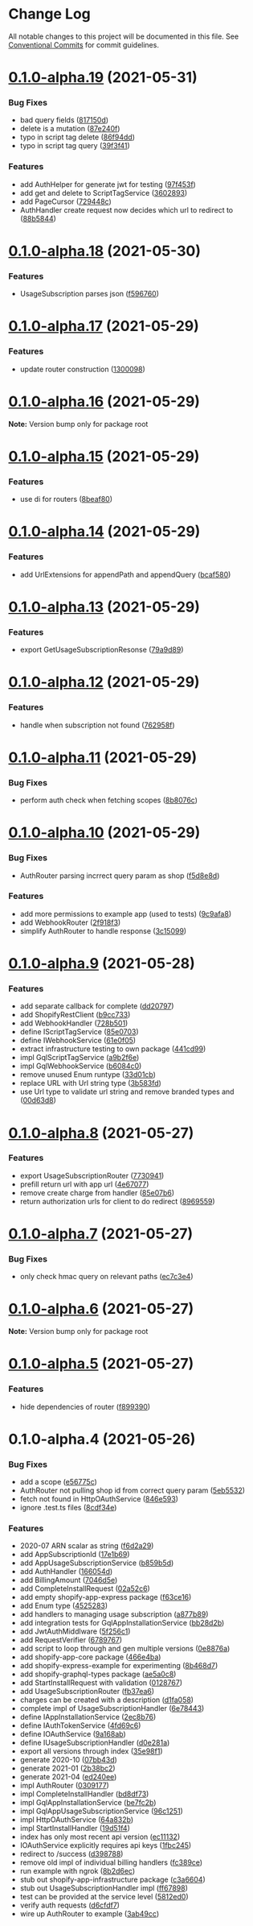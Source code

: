 # Change Log

All notable changes to this project will be documented in this file.
See [Conventional Commits](https://conventionalcommits.org) for commit guidelines.

# [0.1.0-alpha.19](https://github.com/tsukiy0-org/shopify/compare/v0.1.0-alpha.18...v0.1.0-alpha.19) (2021-05-31)


### Bug Fixes

* bad query fields ([817150d](https://github.com/tsukiy0-org/shopify/commit/817150d909226fa036563735c8558c88e78b4376))
* delete is a mutation ([87e240f](https://github.com/tsukiy0-org/shopify/commit/87e240ff84d01cb2a99bb81e58756918bde36990))
* typo in script tag delete ([86f94dd](https://github.com/tsukiy0-org/shopify/commit/86f94dd5c898082a3ae5457527065f8ffb15eb7e))
* typo in script tag query ([39f3f41](https://github.com/tsukiy0-org/shopify/commit/39f3f41ec6c4ff72e3400ce6114fcdce20606b1e))


### Features

* add AuthHelper for generate jwt for testing ([97f453f](https://github.com/tsukiy0-org/shopify/commit/97f453f71f4d324b62208ff526ceee86a759401e))
* add get and delete to ScriptTagService ([3602893](https://github.com/tsukiy0-org/shopify/commit/3602893785336fa3f7b7e5d3f4e002beef2eb5eb))
* add PageCursor ([729448c](https://github.com/tsukiy0-org/shopify/commit/729448c09bf5eb4f829dc8c474b1d00dc58e0270))
* AuthHandler create request now decides which url to redirect to ([88b5844](https://github.com/tsukiy0-org/shopify/commit/88b5844228cb0eacb1ed9ed7a0091b608075fe14))





# [0.1.0-alpha.18](https://github.com/tsukiy0-org/shopify/compare/v0.1.0-alpha.17...v0.1.0-alpha.18) (2021-05-30)


### Features

* UsageSubscription parses json ([f596760](https://github.com/tsukiy0-org/shopify/commit/f596760a55df77abfd3fd239061c29844b99e9f0))





# [0.1.0-alpha.17](https://github.com/tsukiy0-org/shopify/compare/v0.1.0-alpha.16...v0.1.0-alpha.17) (2021-05-29)


### Features

* update router construction ([1300098](https://github.com/tsukiy0-org/shopify/commit/1300098550229629207443d194088685c62584e5))





# [0.1.0-alpha.16](https://github.com/tsukiy0-org/shopify/compare/v0.1.0-alpha.15...v0.1.0-alpha.16) (2021-05-29)

**Note:** Version bump only for package root





# [0.1.0-alpha.15](https://github.com/tsukiy0-org/shopify/compare/v0.1.0-alpha.14...v0.1.0-alpha.15) (2021-05-29)


### Features

* use di for routers ([8beaf80](https://github.com/tsukiy0-org/shopify/commit/8beaf804faa1de1cc5903b16734808b09d87bdeb))





# [0.1.0-alpha.14](https://github.com/tsukiy0-org/shopify/compare/v0.1.0-alpha.13...v0.1.0-alpha.14) (2021-05-29)


### Features

* add UrlExtensions for appendPath and appendQuery ([bcaf580](https://github.com/tsukiy0-org/shopify/commit/bcaf5805357ef1dc785934ad7afc33a7c610c9a7))





# [0.1.0-alpha.13](https://github.com/tsukiy0-org/shopify/compare/v0.1.0-alpha.12...v0.1.0-alpha.13) (2021-05-29)


### Features

* export GetUsageSubscriptionResonse ([79a9d89](https://github.com/tsukiy0-org/shopify/commit/79a9d89e4967b48032bd7d7501fa22f6caf68a0e))





# [0.1.0-alpha.12](https://github.com/tsukiy0-org/shopify/compare/v0.1.0-alpha.11...v0.1.0-alpha.12) (2021-05-29)


### Features

* handle when subscription not found ([762958f](https://github.com/tsukiy0-org/shopify/commit/762958fa92d4c745f2850b106c0167e6f0336abf))





# [0.1.0-alpha.11](https://github.com/tsukiy0-org/shopify/compare/v0.1.0-alpha.10...v0.1.0-alpha.11) (2021-05-29)


### Bug Fixes

* perform auth check when fetching scopes ([8b8076c](https://github.com/tsukiy0-org/shopify/commit/8b8076cfadd567a9b40b4bc40df814611d9b8542))





# [0.1.0-alpha.10](https://github.com/tsukiy0-org/shopify/compare/v0.1.0-alpha.9...v0.1.0-alpha.10) (2021-05-29)


### Bug Fixes

* AuthRouter parsing incrrect query param as shop ([f5d8e8d](https://github.com/tsukiy0-org/shopify/commit/f5d8e8de80edb1ef1b5a5963480843d28b477770))


### Features

* add more permissions to example app (used to tests) ([9c9afa8](https://github.com/tsukiy0-org/shopify/commit/9c9afa892b1419b54c637c33f9e7080e2228ad2f))
* add WebhookRouter ([2f918f3](https://github.com/tsukiy0-org/shopify/commit/2f918f38229df59b102decdbab7ae2fc222addc7))
* simplify AuthRouter to handle response ([3c15099](https://github.com/tsukiy0-org/shopify/commit/3c150992df1b933e39dcace3071b5f7966f904dd))





# [0.1.0-alpha.9](https://github.com/tsukiy0-org/shopify/compare/v0.1.0-alpha.8...v0.1.0-alpha.9) (2021-05-28)


### Features

* add separate callback for complete ([dd20797](https://github.com/tsukiy0-org/shopify/commit/dd20797bef8c180666b667adeaa54329c6a817da))
* add ShopifyRestClient ([b9cc733](https://github.com/tsukiy0-org/shopify/commit/b9cc7331f7a482c94693150097349e08a482685a))
* add WebhookHandler ([728b501](https://github.com/tsukiy0-org/shopify/commit/728b5010d09ecbdc764eb7b4d3ee738fb0072aeb))
* define IScriptTagService ([85e0703](https://github.com/tsukiy0-org/shopify/commit/85e0703806fee44695039ad87fc0108022fc9885))
* define IWebhookService ([61e0f05](https://github.com/tsukiy0-org/shopify/commit/61e0f0574d92c0bcf8bdbddd7f50e2955026a7d4))
* extract infrastructure testing to own package ([441cd99](https://github.com/tsukiy0-org/shopify/commit/441cd99f623163ed2d25f87a77c852fdc5bd5f63))
* impl GqlScriptTagService ([a9b2f6e](https://github.com/tsukiy0-org/shopify/commit/a9b2f6e87b09b0098655c6202ab2c4d7d81d6705))
* impl GqlWebhookService ([b6084c0](https://github.com/tsukiy0-org/shopify/commit/b6084c01a4fff6752d7fa8c8302c23c9fe9fa694))
* remove unused Enum runtype ([33d01cb](https://github.com/tsukiy0-org/shopify/commit/33d01cbe883066d5187ad4bd5aeff807370d088a))
* replace URL with Url string type ([3b583fd](https://github.com/tsukiy0-org/shopify/commit/3b583fdc70639233ac5522006ee74ab4fa3964dc))
* use Url type to validate url string and remove branded types and ([00d63d8](https://github.com/tsukiy0-org/shopify/commit/00d63d81da769b7f81f30e365a82acdc4ca48ca6))





# [0.1.0-alpha.8](https://github.com/tsukiy0-org/shopify/compare/v0.1.0-alpha.7...v0.1.0-alpha.8) (2021-05-27)


### Features

* export UsageSubscriptionRouter ([7730941](https://github.com/tsukiy0-org/shopify/commit/77309417c12715db5b6fa534a280c231ee0721f3))
* prefill return url with app url ([4e67077](https://github.com/tsukiy0-org/shopify/commit/4e670775eb77f644da5e25bee9a8f81449674393))
* remove create charge from handler ([85e07b6](https://github.com/tsukiy0-org/shopify/commit/85e07b67c1a27c3d83e0a7dcdaa5e287310163bc))
* return authorization urls for client to do redirect ([8969559](https://github.com/tsukiy0-org/shopify/commit/896955966c9605104af7ab018c4b75ce734afa8b))





# [0.1.0-alpha.7](https://github.com/tsukiy0-org/shopify/compare/v0.1.0-alpha.6...v0.1.0-alpha.7) (2021-05-27)


### Bug Fixes

* only check hmac query on relevant paths ([ec7c3e4](https://github.com/tsukiy0-org/shopify/commit/ec7c3e41ae2283e5a8ac299318e4c5ac204c2247))





# [0.1.0-alpha.6](https://github.com/tsukiy0-org/shopify/compare/v0.1.0-alpha.5...v0.1.0-alpha.6) (2021-05-27)

**Note:** Version bump only for package root





# [0.1.0-alpha.5](https://github.com/tsukiy0-org/shopify/compare/v0.1.0-alpha.4...v0.1.0-alpha.5) (2021-05-27)


### Features

* hide dependencies of router ([f899390](https://github.com/tsukiy0-org/shopify/commit/f899390f44cc7c9a46923c12e402abd5d7d93cd0))





# 0.1.0-alpha.4 (2021-05-26)


### Bug Fixes

* add a scope ([e56775c](https://github.com/tsukiy0-org/shopify/commit/e56775c1372c23f6052add6de410e759505204f1))
* AuthRouter not pulling shop id from correct query param ([5eb5532](https://github.com/tsukiy0-org/shopify/commit/5eb5532dc9809edcc419677ff533d2576529bf9d))
* fetch not found in HttpOAuthService ([846e593](https://github.com/tsukiy0-org/shopify/commit/846e5939e720ba3cfbd04266e3ae2b64e2c85c4e))
* ignore .test.ts files ([8cdf34e](https://github.com/tsukiy0-org/shopify/commit/8cdf34e7a9377a9f2f6d1b87f7ad0d73c0caf97a))


### Features

* 2020-07 ARN scalar as string ([f6d2a29](https://github.com/tsukiy0-org/shopify/commit/f6d2a29eb9b8f7dd3950c5275a15f2f409f93529))
* add AppSubscriptionId ([17e1b69](https://github.com/tsukiy0-org/shopify/commit/17e1b69570731de6324d48c5cd8833eea6b99521))
* add AppUsageSubscriptionService ([b859b5d](https://github.com/tsukiy0-org/shopify/commit/b859b5d3a8b6a67208366554389863de83eadabc))
* add AuthHandler ([166054d](https://github.com/tsukiy0-org/shopify/commit/166054d89889ebe4e5736e309d32c36dacc38c62))
* add BillingAmount ([7046d5e](https://github.com/tsukiy0-org/shopify/commit/7046d5ebe4d9a8d54c9a6d0dcdba34c1cf32989c))
* add CompleteInstallRequest ([02a52c6](https://github.com/tsukiy0-org/shopify/commit/02a52c6a78c1912c1e27d325bf55c8a9b7732768))
* add empty shopify-app-express package ([f63ce16](https://github.com/tsukiy0-org/shopify/commit/f63ce168e0b5f326274e4af22a4c2ea2ccb4c32e))
* add Enum type ([4525283](https://github.com/tsukiy0-org/shopify/commit/45252837d4472b23118088e48a6d78697b8547bf))
* add handlers to managing usage subscription ([a877b89](https://github.com/tsukiy0-org/shopify/commit/a877b89ac4635adbf80d7b4d478779c49bbd90b9))
* add integration tests for GqlAppInstallationService ([bb28d2b](https://github.com/tsukiy0-org/shopify/commit/bb28d2bf121c2d1196859421aa9342fa16187bf7))
* add JwtAuthMiddlware ([5f256c1](https://github.com/tsukiy0-org/shopify/commit/5f256c1f7e9cf0ca4631a104dbd9a30a7df307b9))
* add RequestVerifier ([6789767](https://github.com/tsukiy0-org/shopify/commit/6789767171a4d94a5b4efb0e561af26113bc9344))
* add script to loop through and gen multiple versions ([0e8876a](https://github.com/tsukiy0-org/shopify/commit/0e8876a7259405b45552585ecb45c222ace3b60f))
* add shopify-app-core package ([466e4ba](https://github.com/tsukiy0-org/shopify/commit/466e4ba613d588ca531d0e0ef0f8e0063033d0cf))
* add shopify-express-example for experimenting ([8b468d7](https://github.com/tsukiy0-org/shopify/commit/8b468d76ba893f803559edbacac7716dac4d778a))
* add shopify-graphql-types package ([ae5a0c8](https://github.com/tsukiy0-org/shopify/commit/ae5a0c813d32e76d6f6ad391d6283fe1b000deb1))
* add StartInstallRequest with validation ([0128767](https://github.com/tsukiy0-org/shopify/commit/01287675f0276d8fd7510e4b059f26f5bada3230))
* add UsageSubscriptionRouter ([fb37ea6](https://github.com/tsukiy0-org/shopify/commit/fb37ea62fdbfd24b8ba0bc5c868e3c302cae0053))
* charges can be created with a description ([d1fa058](https://github.com/tsukiy0-org/shopify/commit/d1fa0583f13ce86b8f0f7195c53a9a7f8e792ae4))
* complete impl of UsageSubscriptionHandler ([6e78443](https://github.com/tsukiy0-org/shopify/commit/6e78443e71f597cd794db8db03192e81cfec7e07))
* define IAppInstallationService ([2ec8b76](https://github.com/tsukiy0-org/shopify/commit/2ec8b76d3f91780f451048c668c9c38c95909ed9))
* define IAuthTokenService ([4fd69c6](https://github.com/tsukiy0-org/shopify/commit/4fd69c6ca113401ef4bef7a3f20237f34d4fcaf1))
* define IOAuthService ([9a168ab](https://github.com/tsukiy0-org/shopify/commit/9a168abeb1d32afe1b305a686bd7e4c212921111))
* define IUsageSubscriptionHandler ([d0e281a](https://github.com/tsukiy0-org/shopify/commit/d0e281ab4137f2ff39df9e83405a6a388b86dd73))
* export all versions through index ([35e98f1](https://github.com/tsukiy0-org/shopify/commit/35e98f15369a198f51ac52230b5e709908a01e9c))
* generate 2020-10 ([07bb43d](https://github.com/tsukiy0-org/shopify/commit/07bb43d40f354e824095a975a7755091bc13eacb))
* generate 2021-01 ([2b38bc2](https://github.com/tsukiy0-org/shopify/commit/2b38bc2db7efe0c78330d9e195b4e761a207b21d))
* generate 2021-04 ([ed240ee](https://github.com/tsukiy0-org/shopify/commit/ed240ee114a74c82fd106aa8ce3e543dbce30468))
* impl AuthRouter ([0309177](https://github.com/tsukiy0-org/shopify/commit/03091778d0f14afa35aa1ce4348e46e71fa5075d))
* impl CompleteInstallHandler ([bd8df73](https://github.com/tsukiy0-org/shopify/commit/bd8df73a4142471bd017d23f1e33eed77d34057e))
* impl GqlAppInstallationService ([be7fc2b](https://github.com/tsukiy0-org/shopify/commit/be7fc2b28533a7fad0eab65a5bb3447b3231fc88))
* impl GqlAppUsageSubscriptionService ([96c1251](https://github.com/tsukiy0-org/shopify/commit/96c125195fdc2500638b40077e6e2a6ee80fdc25))
* impl HttpOAuthService ([64a832b](https://github.com/tsukiy0-org/shopify/commit/64a832b4492445208cb6afebda4ac6055b3b5e2b))
* impl StartInstallHandler ([19d51f4](https://github.com/tsukiy0-org/shopify/commit/19d51f43ff2df58ea0b2397a29ff4ffcebe812f4))
* index has only most recent api version ([ec11132](https://github.com/tsukiy0-org/shopify/commit/ec11132d9e836f2113c16118e1cad7e7f5e0eab2))
* IOAuthService explicitly requires api keys ([1fbc245](https://github.com/tsukiy0-org/shopify/commit/1fbc245514faaaf67dfb5017727ac57df76042c6))
* redirect to /success ([d398788](https://github.com/tsukiy0-org/shopify/commit/d39878838c31670b891b690daef7b1ce609de8b4))
* remove old impl of individual billing handlers ([fc389ce](https://github.com/tsukiy0-org/shopify/commit/fc389ceaa090f4044f1f73657d795d016ecff60e))
* run example with ngrok ([8b2d6ec](https://github.com/tsukiy0-org/shopify/commit/8b2d6ec3dceba88aa576bd73345c3a094d6ae23e))
* stub out shopify-app-infrastructure package ([c3a6604](https://github.com/tsukiy0-org/shopify/commit/c3a6604c64e65ed74cdaa17ab8fb66e92dda1409))
* stub out UsageSubscriptionHandler impl ([ff67898](https://github.com/tsukiy0-org/shopify/commit/ff678989cb2808e4101fd2ab7feb151572d66569))
* test can be provided at the service level ([5812ed0](https://github.com/tsukiy0-org/shopify/commit/5812ed0a1e7813daaeccc4d617f39a8fcae11eb3))
* verify auth requests ([d6cfdf7](https://github.com/tsukiy0-org/shopify/commit/d6cfdf7612623520a353d74022204c30e4607b2b))
* wire up AuthRouter to example ([3ab49cc](https://github.com/tsukiy0-org/shopify/commit/3ab49cc4ef025a576e9231a1ac719ef25ae06ee8))
